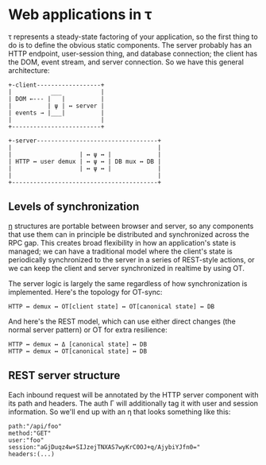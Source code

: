 # Web applications in τ
τ represents a steady-state factoring of your application, so the first thing to do is to define the obvious static components. The server probably has an HTTP endpoint, user-session thing, and database connection; the client has the DOM, event stream, and server connection. So we have this general architecture:

```
+-client------------------+
|           ___           |
| DOM ←--- |   |          |
|          | ψ | ↔ server |
| events → |___|          |
|                         |
+-------------------------+

+-server----------------------------------+
|                                         |
|                   | ↔ ψ ↔ |             |
| HTTP ↔ user demux | ↔ ψ ↔ | DB mux ↔ DB |
|                   | ↔ ψ ↔ |             |
|                                         |
+-----------------------------------------+
```


## Levels of synchronization
[η](eta.md) structures are portable between browser and server, so any components that use them can in principle be distributed and synchronized across the RPC gap. This creates broad flexibility in how an application's state is managed; we can have a traditional model where the client's state is periodically synchronized to the server in a series of REST-style actions, or we can keep the client and server synchronized in realtime by using OT.

The server logic is largely the same regardless of how synchronization is implemented. Here's the topology for OT-sync:

```
HTTP ↔ demux ↔ OT[client state] ↔ OT[canonical state] ↔ DB
```

And here's the REST model, which can use either direct changes (the normal server pattern) or OT for extra resilience:

```
HTTP ↔ demux ↔ Δ [canonical state] ↔ DB
HTTP ↔ demux ↔ OT[canonical state] ↔ DB
```


## REST server structure
Each inbound request will be annotated by the HTTP server component with its path and headers. The auth Γ will additionally tag it with user and session information. So we'll end up with an η that looks something like this:

```
path:"/api/foo"
method:"GET"
user:"foo"
session:"aGjDuqz4w+SIJzejTNXAS7wyKrC0OJ+q/AjybiYJfn0="
headers:(...)
```
